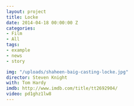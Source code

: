 ```yaml
---
layout: project
title: Locke
date: 2014-04-18 00:00:00 Z
categories:
- Film
- All
tags:
- example
- news
- story

img: "/uploads/shaheen-baig-casting-locke.jpg"
director: Steven Knight
with: Tom Hardy
imdb: http://www.imdb.com/title/tt2692904/
video: pd1ghz1lw8
---
```


